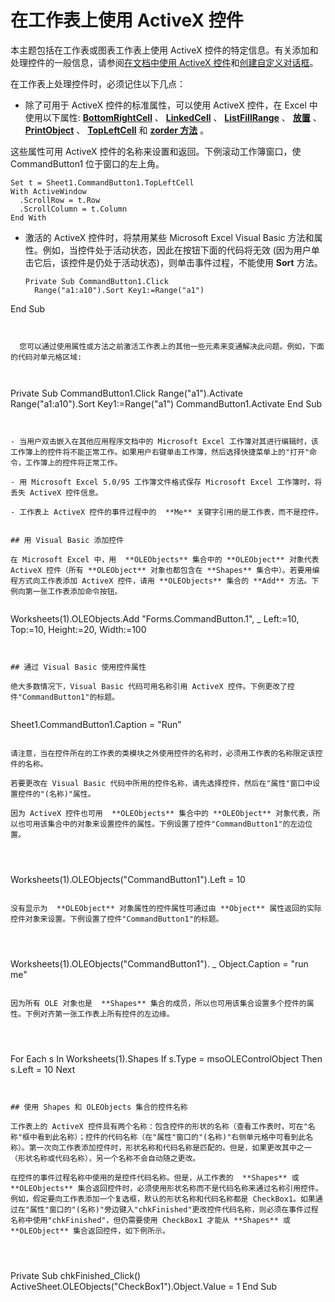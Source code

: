 
# 在工作表上使用 ActiveX 控件

本主题包括在工作表或图表工作表上使用 ActiveX 控件的特定信息。有关添加和处理控件的一般信息，请参阅[在文档中使用 ActiveX 控件](063c3f84-3826-1bc2-5e60-12ff5760c8d4.md)和[创建自定义对话框](ee156753-b6f8-3394-0a4c-a3940026579d.md)。

在工作表上处理控件时，必须记住以下几点：

- 除了可用于 ActiveX 控件的标准属性，可以使用 ActiveX 控件，在 Excel 中使用以下属性:  **[BottomRightCell](daa803f5-76d7-270e-9116-9b5da9f497c4.md)** 、 **[LinkedCell](6f45dffd-5d16-de5a-ec7c-7fd45f1116f0.md)** 、 **[ListFillRange](d8a44f9f-49bb-237b-66c8-9f6c06fe82ac.md)** 、 **[放置](03cc3dc9-7e91-3410-be95-29e62b09331d.md)** 、 **[PrintObject](23cfc576-c4f1-5b60-1daa-4fc0a5e12d7e.md)** 、 **[TopLeftCell](a040afe1-71a9-7d3f-fc48-74f49c75df76.md)** 和 **[zorder 方法](dd7c2c81-6582-5de9-d254-66061d4345ef.md)** 。
    
    
这些属性可用 ActiveX 控件的名称来设置和返回。下例滚动工作簿窗口，使 CommandButton1 位于窗口的左上角。
    


  ```
  Set t = Sheet1.CommandButton1.TopLeftCell
With ActiveWindow
    .ScrollRow = t.Row
    .ScrollColumn = t.Column
End With

  ```


- 激活的 ActiveX 控件时，将禁用某些 Microsoft Excel Visual Basic 方法和属性。例如，当控件处于活动状态，因此在按钮下面的代码将无效 (因为用户单击它后，该控件是仍处于活动状态)，则单击事件过程，不能使用 **Sort** 方法。
    
  ```
  Private Sub CommandButton1.Click 
    Range("a1:a10").Sort Key1:=Range("a1") 
End Sub 
  ```


    您可以通过使用属性或方法之前激活工作表上的其他一些元素来变通解决此问题。例如，下面的代码对单元格区域:
    


  ```
  Private Sub CommandButton1.Click 
    Range("a1").Activate 
    Range("a1:a10").Sort Key1:=Range("a1") 
    CommandButton1.Activate 
End Sub 

  ```


- 当用户双击嵌入在其他应用程序文档中的 Microsoft Excel 工作簿对其进行编辑时，该工作簿上的控件将不能正常工作。如果用户右键单击工作簿，然后选择快捷菜单上的"打开"命令，工作簿上的控件将正常工作。
    
- 用 Microsoft Excel 5.0/95 工作簿文件格式保存 Microsoft Excel 工作簿时，将丢失 ActiveX 控件信息。
    
- 工作表上 ActiveX 控件的事件过程中的  **Me** 关键字引用的是工作表，而不是控件。
    

## 用 Visual Basic 添加控件

在 Microsoft Excel 中，用  **OLEObjects** 集合中的 **OLEObject** 对象代表 ActiveX 控件（所有 **OLEObject** 对象也都包含在 **Shapes** 集合中）。若要用编程方式向工作表添加 ActiveX 控件，请用 **OLEObjects** 集合的 **Add** 方法。下例向第一张工作表添加命令按钮。


```
Worksheets(1).OLEObjects.Add "Forms.CommandButton.1", _ 
    Left:=10, Top:=10, Height:=20, Width:=100
```


## 通过 Visual Basic 使用控件属性

绝大多数情况下，Visual Basic 代码可用名称引用 ActiveX 控件。下例更改了控件"CommandButton1"的标题。


```
Sheet1.CommandButton1.Caption = "Run"
```

请注意，当在控件所在的工作表的类模块之外使用控件的名称时，必须用工作表的名称限定该控件的名称。

若要更改在 Visual Basic 代码中所用的控件名称，请先选择控件，然后在"属性"窗口中设置控件的"(名称)"属性。

因为 ActiveX 控件也可用  **OLEObjects** 集合中的 **OLEObject** 对象代表，所以也可用该集合中的对象来设置控件的属性。下例设置了控件"CommandButton1"的左边位置。




```
Worksheets(1).OLEObjects("CommandButton1").Left = 10
```

没有显示为  **OLEObject** 对象属性的控件属性可通过由 **Object** 属性返回的实际控件对象来设置。下例设置了控件"CommandButton1"的标题。




```
Worksheets(1).OLEObjects("CommandButton1"). _ 
    Object.Caption = "run me"
```

因为所有 OLE 对象也是  **Shapes** 集合的成员，所以也可用该集合设置多个控件的属性。下例对齐第一张工作表上所有控件的左边缘。




```
For Each s In Worksheets(1).Shapes 
    If s.Type = msoOLEControlObject Then s.Left = 10 
Next
```


## 使用 Shapes 和 OLEObjects 集合的控件名称

工作表上的 ActiveX 控件具有两个名称：包含控件的形状的名称（查看工作表时，可在"名称"框中看到此名称）；控件的代码名称（在"属性"窗口的"(名称)"右侧单元格中可看到此名称）。第一次向工作表添加控件时，形状名称和代码名称是匹配的。但是，如果更改其中之一（形状名称或代码名称），另一个名称不会自动随之更改。

在控件的事件过程名称中使用的是控件代码名称。但是，从工作表的  **Shapes** 或 **OLEObjects** 集合返回控件时，必须使用形状名称而不是代码名称来通过名称引用控件。例如，假定要向工作表添加一个复选框，默认的形状名称和代码名称都是 CheckBox1。如果通过在"属性"窗口的"(名称)"旁边键入"chkFinished"更改控件代码名称，则必须在事件过程名称中使用"chkFinished"，但仍需要使用 CheckBox1 才能从 **Shapes** 或 **OLEObject** 集合返回控件，如下例所示。




```
Private Sub chkFinished_Click() 
    ActiveSheet.OLEObjects("CheckBox1").Object.Value = 1 
End Sub
```

